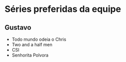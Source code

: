 # Séries preferidas da equipe

## Gustavo

* Todo mundo odeia o Chris
* Two and a half men
* CSI
* Senhorita Polvora
